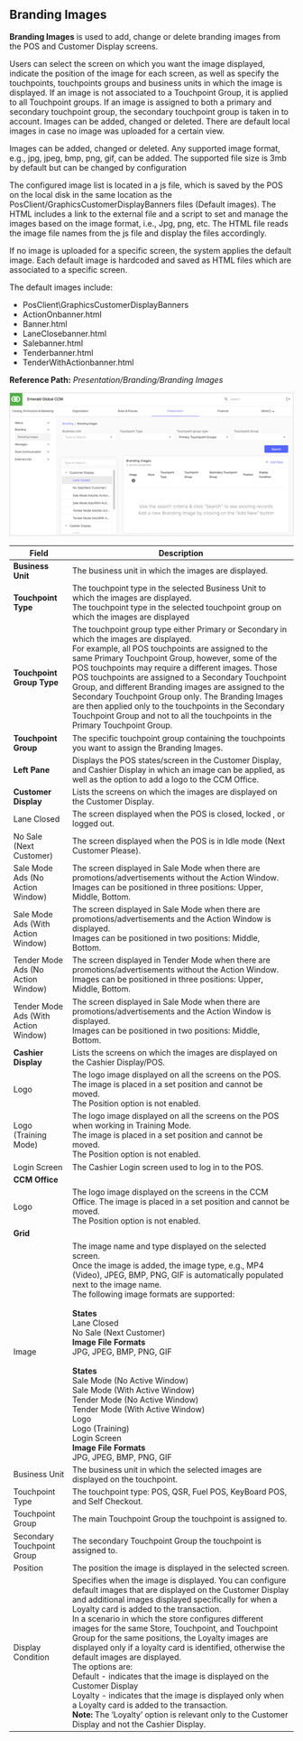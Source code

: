 ## Branding Images

**Branding Images** is used to add, change or delete branding images from the POS and Customer Display screens.

Users can select the screen on which you want the image displayed, indicate the position of the image for each screen, as well as specify the touchpoints, touchpoints groups and business units in which the image is displayed. If an image is not associated to a Touchpoint Group, it is applied to all Touchpoint groups. If an image is assigned to both a primary and secondary touchpoint group, the secondary touchpoint group is taken in to account. Images can be added, changed or deleted. There are default local images in case no image was uploaded for a certain view.

Images can be added, changed or deleted. Any supported image format, e.g., jpg, jpeg, bmp, png, gif, can be added. The supported file size is 3mb by default but can be changed by configuration

The configured image list is located in a js file, which is saved by the POS on the local disk in the same location as the PosClient/GraphicsCustomerDisplayBanners files (Default images). The HTML includes a link to the external file and a script to set and manage the images based on the image format, i.e., Jpg, png, etc. The HTML file reads the image file names from the js file and display the files accordingly.

If no image is uploaded for a specific screen, the system applies the default image. Each default image is hardcoded and saved as HTML files which are associated to a specific screen.

The default images include:

* PosClient\GraphicsCustomerDisplayBanners
* ActionOnbanner.html
* Banner.html
* LaneClosebanner.html
* Salebanner.html
* Tenderbanner.html
* TenderWithActionbanner.html

**Reference Path:** *Presentation/Branding/Branding Images*

![Branding Images Screen](/Images/BrandingImagesScreen.png)

|**Field**|**Description**|
|---------|----------|
|**Business Unit**|The business unit in which the images are displayed.
|**Touchpoint Type**|The touchpoint type in the selected Business Unit to which the images are displayed.<br>The touchpoint type in the selected touchpoint group on which the images are displayed|
|**Touchpoint Group Type**|The touchpoint group type either Primary or Secondary in which the images are displayed.<br>For example, all POS touchpoints are assigned to the same Primary Touchpoint Group, however, some of the POS touchpoints may require a different images. Those POS touchpoints are assigned to a Secondary Touchpoint Group, and different Branding images are assigned to the Secondary Touchpoint Group only. The Branding Images are then applied only to the touchpoints in the Secondary Touchpoint Group and not to all the touchpoints in the Primary Touchpoint Group.
|**Touchpoint Group**|The specific touchpoint group containing the touchpoints you want to assign the Branding Images.|
|**Left Pane**|Displays the POS states/screen in the Customer Display, and Cashier Display in which an image can be applied, as well as the option to add a logo to the CCM Office.|
|**Customer Display**|Lists the screens on which the images are displayed on the Customer Display.|
|Lane Closed|The screen displayed when the POS is closed, locked , or logged out.|
|No Sale (Next Customer)|The screen displayed when the POS is in Idle mode (Next Customer Please).|
|Sale Mode Ads (No Action Window)|The screen displayed in Sale Mode when there are promotions/advertisements without the Action Window.<br>Images can be positioned in three positions: Upper, Middle, Bottom.|
|Sale Mode Ads (With Action Window)|The screen displayed in Sale Mode when there are promotions/advertisements and the Action Window is displayed.<br>Images can be positioned in two positions: Middle, Bottom.|
|Tender Mode Ads (No Action Window)|The screen displayed in Tender Mode when there are promotions/advertisements without the Action Window.<br>Images can be positioned in three positions: Upper, Middle, Bottom.|
|Tender Mode Ads (With Action Window)|The screen displayed in Sale Mode when there are promotions/advertisements and the Action Window is displayed.<br>Images can be positioned in two positions: Middle, Bottom.|
|**Cashier Display**|Lists the screens on which the images are displayed on the Cashier Display/POS.|
|Logo|The logo image displayed on all the screens on the POS.<br>The image is placed in a set position and cannot be moved.<br>The Position option is not enabled.|
|Logo (Training Mode)|The logo image displayed on all the screens on the POS when working in Training Mode.<br>The image is placed in a set position and cannot be moved.<br>The Position option is not enabled.|
|Login Screen|The Cashier Login screen used to log in to the POS.|
|**CCM Office**||
|Logo|The logo image displayed on the screens in the CCM Office. The image is placed in a set position and cannot be moved.<BR>The Position option is not enabled.|
|**Grid**||
|Image|The image name and type displayed on the selected screen.<BR>Once the image is added, the image type, e.g., MP4 (Video), JPEG, BMP, PNG, GIF is automatically populated next to the image name.<BR>The following image formats are supported:<BR><BR>**States**<BR>Lane Closed<BR>No Sale (Next Customer)<BR>**Image File Formats**<BR>JPG, JPEG, BMP, PNG, GIF<BR><BR>**States**<BR>Sale Mode (No Active Window)<BR>Sale Mode (With Active Window)<BR>Tender Mode (No Active Window)<BR>Tender Mode (With Active Window)<BR>Logo<BR>Logo (Training)<BR>Login Screen<BR>**Image File Formats**<BR>JPG, JPEG, BMP, PNG, GIF|
|Business Unit|The business unit in which the selected images are displayed on the touchpoint.|
|Touchpoint Type|The touchpoint type: POS, QSR, Fuel POS, KeyBoard POS, and Self Checkout.|
|Touchpoint Group|The main Touchpoint Group the touchpoint is assigned to.|
|Secondary Touchpoint Group|The secondary Touchpoint Group the touchpoint is assigned to.|
|Position|The position the image is displayed in the selected screen.|
|Display Condition|Specifies when the image is displayed. You can configure default images that are displayed on the Customer Display and additional images displayed specifically for when a Loyalty card is added to the transaction.<BR>In a scenario in which the store configures different images for the same Store, Touchpoint, and Touchpoint Group for the same positions, the Loyalty images are displayed only if a loyalty card is identified, otherwise the default images are displayed.<BR>The options are:<BR>Default - indicates that the image is displayed on the Customer Display<BR>Loyalty - indicates that the image is displayed only when a Loyalty card is added to the transaction.<BR>**Note:** The ‘Loyalty’ option is relevant only to the Customer Display and not the Cashier Display.|
